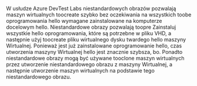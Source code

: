 W usłudze Azure DevTest Labs niestandardowych obrazów pozwalają maszyn wirtualnych toocreate szybko bez oczekiwania na wszystkich toobe oprogramowania hello wymagane zainstalowane na komputerze docelowym hello. Niestandardowe obrazy pozwalają toopre Zainstaluj wszystkie hello oprogramowania, które są potrzebne w pliku VHD, a następnie użyj toocreate pliku wirtualnego dysku twardego hello maszyny Wirtualnej. Ponieważ jest już zainstalowane oprogramowanie hello, czas utworzenia maszyny Wirtualnej hello jest znacznie szybsza, bo. Ponadto niestandardowe obrazy mogą być używane tooclone maszyn wirtualnych przez utworzenie niestandardowego obrazu z maszyny Wirtualnej, a następnie utworzenie maszyn wirtualnych na podstawie tego niestandardowego obrazu.
